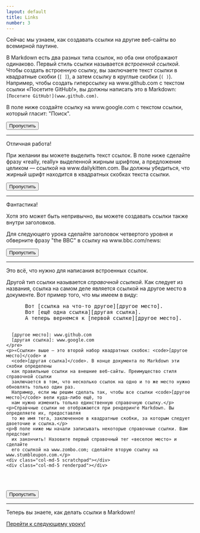 ```yaml
---
layout: default
title: Links
number: 3
---
```


<div class="row">
  <p>Сейчас мы узнаем, как создавать ссылки на другие веб-сайты во всемирной паутине.</p>

  <p>В Markdown есть два разных типа ссылок, но оба они отображают одинаково.
    Первый стиль ссылки называется <em>встроенной ссылкой</em>. Чтобы создать встроенную ссылку,
    вы заключаете текст ссылки в квадратные скобки (<code>[ ]</code>), а затем ссылку в круглые скобки (<code>( )</code>).
    Например, чтобы создать гиперссылку на www.github.com с текстом ссылки «Посетите GitHub!», вы должны
    написать это в Markdown: <code>[Посетите GitHub!](www.github.com)</code>.</p>

  <p>В поле ниже создайте ссылку на www.google.com с текстом ссылки, который гласит: "Поиск".</p>
  <div class="col-md-5 scratchpad"></div>
  <span class="help-tooltip icon-question" data-toggle="tooltip" data-original-title="Введите свои ответы в левое поле, и полученное значение Markdown появится в правом поле. Если ваш ответ правильный, вы перейдете к следующему уроку"></span>
  <div class="col-md-5 renderpad"></div>
</div>
<button class="btn btn-default btn-skip">Пропустить</button>

<div class="toBeRevealed">
  <div class="row">
    <hr>
    <p>Отличная работа!</p>
    <p>При желании вы можете выделить текст ссылок. В поле ниже сделайте фразу «really, really» выделенной жирным шрифтом, а предложение целиком — ссылкой на www.dailykitten.com.
      Вы должны убедиться, что жирный шрифт находится в квадратных скобках текста ссылки.</p>
    <div class="col-md-5 scratchpad"></div>
    <div class="col-md-5 renderpad"></div>
  </div>
<button class="btn btn-default btn-skip">Пропустить</button>
</div>

<div class="toBeRevealed">
  <div class="row">
    <hr>
    <p>Фантастика!</p>
    <p>Хотя это может быть непривычно, вы можете создавать ссылки также внутри
      заголовков.</p>
    <p>Для следующего урока сделайте заголовок четвертого уровня и обверните фразу
      "the BBC" в ссылку на www.bbc.com/news:</p>
    <div class="col-md-5 scratchpad"></div>
    <div class="col-md-5 renderpad"></div>
  </div>
  <button class="btn btn-default btn-skip">Пропустить</button>
</div>

<div class="toBeRevealed">
  <div class="row">
    <hr>
    <p>Это всё, что нужно для написания встроенных ссылок.</p>
    <p>Другой тип ссылки называется <em>справочной ссылкой</em>. Как следует из названия,
      ссылка на самом деле является ссылкой на другое место в документе. Вот пример того, что
      мы имеем в виду:</p>
    <pre>
      Вот [ссылка на что-то другое][другое место].
      Вот [ещё одна ссылка][другая ссылка].
      А теперь вернемся к [первой ссылке][другое место].

      [другое место]: www.github.com
      [другая ссылка]: www.google.com
    </pre>
    <p>«Ссылки» выше — это второй набор квадратных скобок: <code>[другое место]</code> и
      <code>[другая ссылка]</code>. В конце документа по Markdown эти скобки определены
      как правильные ссылки на внешние веб-сайты. Преимущество стиля справочной ссылки
      заключается в том, что несколько ссылок на одно и то же место нужно обновлять только один раз.
      Например, если мы решим сделать так, чтобы все ссылки <code>[другое место]</code> вели куда-либо ещё, то
      нам нужно изменить только единственную справочную ссылку.</p>
    <p>Справчные ссылки не отображаются при рендеринге Markdown. Вы определяете их, предоставляя
      то же имя тега, заключенное в квадратные скобки, за которым следует двоеточие и ссылка.</p>
    <p>В поле ниже мы начали записывать некоторые справочные ссылки. Вам предстоит
      их закончить! Назовите первый справочный тег «веселое место» и сделайте
      его ссылкой на www.zombo.com; сделайте вторую ссылку на www.stumbleupon.com.</p>
    <div class="col-md-5 scratchpad"></div>
    <div class="col-md-5 renderpad"></div>
  </div>
  <button class="btn btn-default btn-skip">Пропустить</button>
</div>

<div class="toBeRevealed">
  <hr>
  <p>Теперь вы знаете, как делать ссылки в Markdown!</p>
  <a class="btn btn-lg btn-success" href="{{ site.data.tooltips.lesson_4[page.locale].href }}">Перейти к следующему уроку!</a>
</div>
